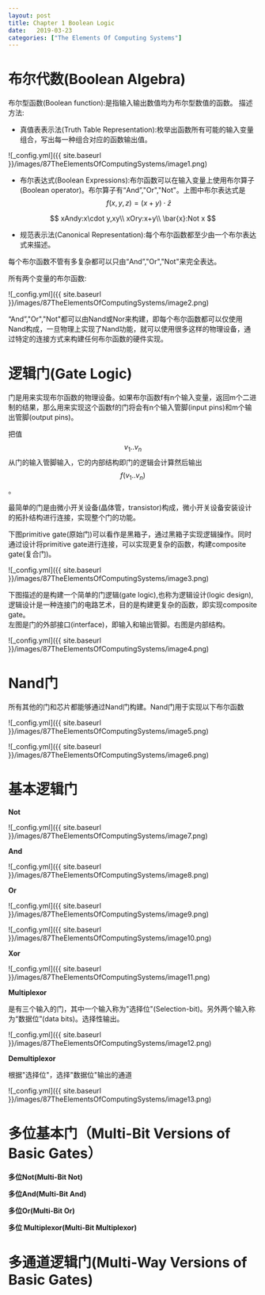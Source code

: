 ```yaml
---
layout: post
title: Chapter 1 Boolean Logic
date:   2019-03-23
categories: ["The Elements Of Computing Systems"]
---
```


# 布尔代数(Boolean Algebra)  

布尔型函数(Boolean function):是指输入输出数值均为布尔型数值的函数。
描述方法:
+ 真值表表示法(Truth Table Representation):枚举出函数所有可能的输入变量组合，写出每一种组合对应的函数输出值。

![_config.yml]({{ site.baseurl }}/images/87TheElementsOfComputingSystems/image1.png)  

+ 布尔表达式(Boolean Expressions):布尔函数可以在输入变量上使用布尔算子(Boolean operator)。布尔算子有“And”,"Or","Not"。上图中布尔表达式是$$f(x,y,z)=(x+y)\cdot \bar{z}$$

$$
xAndy:x\cdot y,xy\\
xOry:x+y\\
\bar{x}:Not x
$$

+ 规范表示法(Canonical Representation):每个布尔函数都至少由一个布尔表达式来描述。

每个布尔函数不管有多复杂都可以只由“And”,"Or","Not"来完全表达。

所有两个变量的布尔函数:  

![_config.yml]({{ site.baseurl }}/images/87TheElementsOfComputingSystems/image2.png) 

“And”,"Or","Not"都可以由Nand或Nor来构建，即每个布尔函数都可以仅使用Nand构成，一旦物理上实现了Nand功能，就可以使用很多这样的物理设备，通过特定的连接方式来构建任何布尔函数的硬件实现。  

# 逻辑门(Gate Logic)

门是用来实现布尔函数的物理设备。如果布尔函数f有n个输入变量，返回m个二进制的结果，那么用来实现这个函数f的门将会有n个输入管脚(input pins)和m个输出管脚(output pins)。 

把值$$v_{1}..v_{n}$$从门的输入管脚输入，它的内部结构即门的逻辑会计算然后输出$$f(v_{1}..v_{n})$$。  

最简单的门是由微小开关设备(晶体管，transistor)构成，微小开关设备安装设计的拓扑结构进行连接，实现整个门的功能。  

下图primitive gate(原始门)可以看作是黑箱子，通过黑箱子实现逻辑操作。同时通过设计将primitive gate进行连接，可以实现更复杂的函数，构建composite gate(复合门)。 

![_config.yml]({{ site.baseurl }}/images/87TheElementsOfComputingSystems/image3.png) 

下图描述的是构建一个简单的门逻辑(gate logic),也称为逻辑设计(logic design),逻辑设计是一种连接门的电路艺术，目的是构建更复杂的函数，即实现composite gate。  
左图是门的外部接口(interface)，即输入和输出管脚。右图是内部结构。

![_config.yml]({{ site.baseurl }}/images/87TheElementsOfComputingSystems/image4.png)  

# Nand门  

所有其他的门和芯片都能够通过Nand门构建。Nand门用于实现以下布尔函数 

![_config.yml]({{ site.baseurl }}/images/87TheElementsOfComputingSystems/image5.png) 

![_config.yml]({{ site.baseurl }}/images/87TheElementsOfComputingSystems/image6.png) 

# 基本逻辑门

**Not**  

![_config.yml]({{ site.baseurl }}/images/87TheElementsOfComputingSystems/image7.png) 

**And**  

![_config.yml]({{ site.baseurl }}/images/87TheElementsOfComputingSystems/image8.png) 

**Or**  

![_config.yml]({{ site.baseurl }}/images/87TheElementsOfComputingSystems/image9.png) 

![_config.yml]({{ site.baseurl }}/images/87TheElementsOfComputingSystems/image10.png) 

**Xor**  

![_config.yml]({{ site.baseurl }}/images/87TheElementsOfComputingSystems/image11.png) 

**Multiplexor**   

是有三个输入的门，其中一个输入称为"选择位"(Selection-bit)。另外两个输入称为“数据位”(data bits)。选择性输出。

![_config.yml]({{ site.baseurl }}/images/87TheElementsOfComputingSystems/image12.png)

**Demultiplexor** 

根据"选择位"，选择"数据位"输出的通道 

![_config.yml]({{ site.baseurl }}/images/87TheElementsOfComputingSystems/image13.png) 

# 多位基本门（Multi-Bit Versions of Basic Gates）  

**多位Not(Multi-Bit Not)**  

**多位And(Multi-Bit And)**  

**多位Or(Multi-Bit Or)** 

**多位 Multiplexor(Multi-Bit Multiplexor)** 

# 多通道逻辑门(Multi-Way Versions of Basic Gates)


